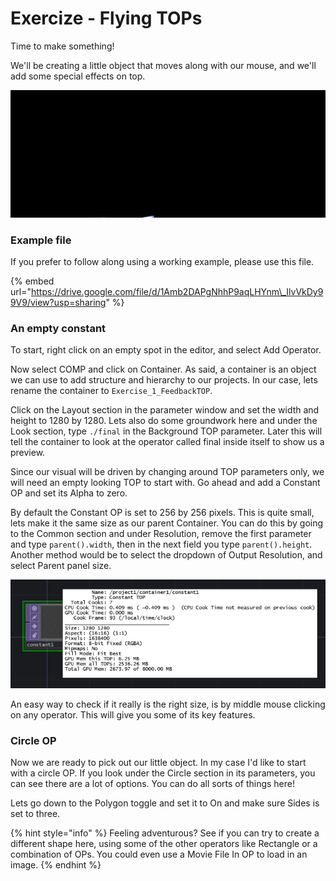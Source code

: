 # Exercize - Flying TOPs



Time to make something!

We'll be creating a little object that moves along with our mouse, and we'll add some special effects on top. 

![The mouse goes, wheee!](../../../.gitbook/assets/flying_tops.gif)

### Example file

If you prefer to follow along using a working example, please use this file.

{% embed url="https://drive.google.com/file/d/1Amb2DAPgNhhP9aqLHYnm\_IlvVkDy99V9/view?usp=sharing" %}

### An empty constant

To start, right click on an empty spot in the editor, and select Add Operator. 

Now select COMP and click on Container. As said, a container is an object we can use to add structure and hierarchy to our projects. In our case, lets rename the container to `Exercise_1_FeedbackTOP`. 

Click on the Layout section in the parameter window and set the width and height to 1280 by 1280. Lets also do some groundwork here and under the Look section, type `./final` in the Background TOP parameter. Later this will tell the container to look at the operator called final inside itself to show us a preview.

Since our visual will be driven by changing around TOP parameters only, we will need an empty looking TOP to start with. Go ahead and add a Constant OP and set its Alpha to zero.

By default the Constant OP is set to 256 by 256 pixels. This is quite small, lets make it the same size as our parent Container. You can do this by going to the Common section and under Resolution, remove the first parameter and type `parent().width`, then in the next field you type `parent().height`.  Another method would be to select the dropdown of Output Resolution, and select Parent panel size.

![](../../../.gitbook/assets/image%20%2830%29.png)

An easy way to check if it really is the right size, is by middle mouse clicking on any operator. This will give you some of its key features.

### Circle OP

Now we are ready to pick out our little object. In my case I'd like to start with a circle OP. If you look under the Circle section in its parameters, you can see there are a lot of options. You can do all sorts of things here! 

Lets go down to the Polygon toggle and set it to On and make sure Sides is set to three.

{% hint style="info" %}
Feeling adventurous? See if you can try to create a different shape here, using some of the other operators like Rectangle or a combination of OPs. You could even use a Movie File In OP to load in an image.
{% endhint %}


